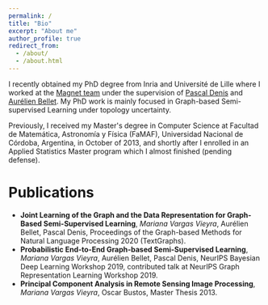 ```yaml
---
permalink: /
title: "Bio"
excerpt: "About me"
author_profile: true
redirect_from:
  - /about/
  - /about.html
---
```


I recently obtained my PhD degree from Inria and Université de Lille where I worked at the [Magnet team](https://www.inria.fr/equipes/magnet) under the supervision of [Pascal Denis](http://researchers.lille.inria.fr/~pdenis/about_me.html)
and [Aurélien Bellet](http://researchers.lille.inria.fr/abellet/). My PhD work is mainly focused in Graph-based Semi-supervised Learning under topology uncertainty.

Previously, I received my Master's degree in Computer Science at
Facultad de Matemática, Astronomía y Física (FaMAF),
Universidad Nacional de Córdoba, Argentina, in October of 2013, and shortly after I enrolled in an
Applied Statistics Master program which I almost finished (pending defense).


Publications
============

- **Joint Learning of the Graph and the Data Representation for Graph-Based Semi-Supervised Learning**, _Mariana Vargas Vieyra_, Aurélien Bellet, Pascal Denis, Proceedings of the Graph-based Methods for Natural Language Processing 2020 (TextGraphs).
- **Probabilistic End-to-End Graph-based Semi-Supervised Learning**, _Mariana Vargas Vieyra_, Aurélien Bellet, Pascal Denis, NeurIPS Bayesian Deep Learning Workshop 2019, contributed talk at NeurIPS Graph Representation Learning Workshop 2019.
- **Principal Component Analysis in Remote Sensing Image Processing**, _Mariana Vargas Vieyra_, Oscar Bustos, Master Thesis 2013.
